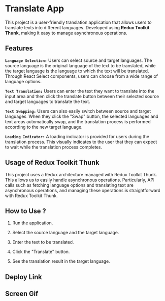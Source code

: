 # Translate App

This project is a user-friendly translation application that allows users to translate texts into different languages. Developed using **Redux Toolkit Thunk**, making it easy to manage asynchronous operations.

## Features

**`Language Selection:`** Users can select source and target languages. The source language is the original language of the text to be translated, while the target language is the language to which the text will be translated. Through React Select components, users can choose from a wide range of language options.

**`Text Translation:`** Users can enter the text they want to translate into the input area and then click the translate button between their selected source and target languages to translate the text.

**`Text Swapping:`** Users can also easily switch between source and target languages. When they click the "Swap" button, the selected languages and text areas automatically swap, and the translation process is performed according to the new target language.

**`Loading Indicator:`** A loading indicator is provided for users during the translation process. This visually indicates to the user that they can expect to wait while the translation process completes.

## Usage of Redux Toolkit Thunk

This project uses a Redux architecture managed with Redux Toolkit Thunk. This allows us to easily handle asynchronous operations. Particularly, API calls such as fetching language options and translating text are asynchronous operations, and managing these operations is straightforward with Redux Toolkit Thunk.

## How to Use ?

1. Run the application.
   
3. Select the source language and the target language.
   
5. Enter the text to be translated.
   
7. Click the "Translate" button.
   
9. See the translation result in the target language.

## Deploy Link



## Screen Gif
